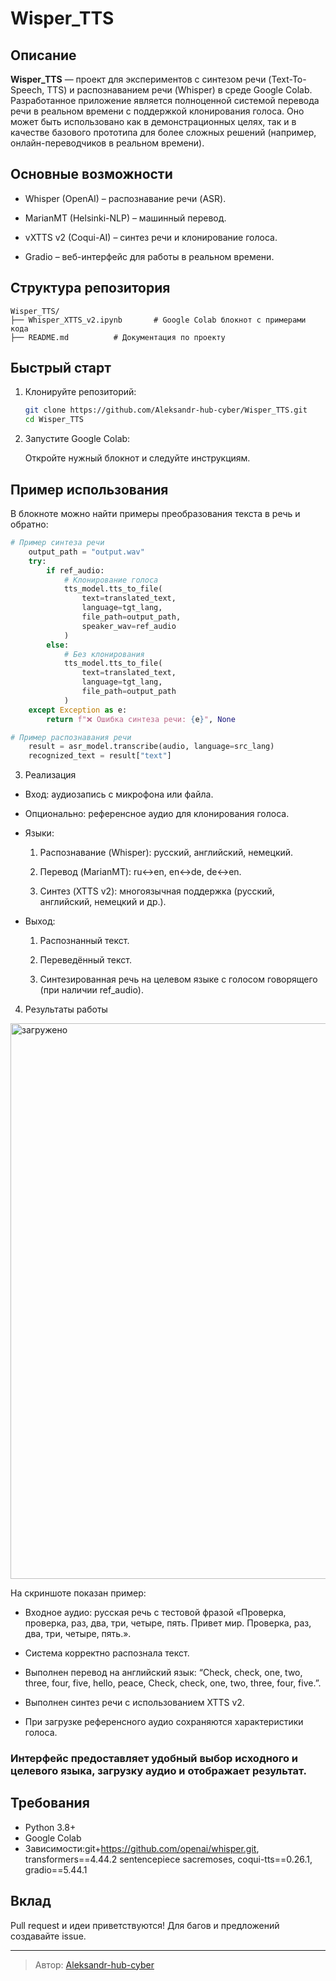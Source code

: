 # Wisper_TTS

## Описание

**Wisper_TTS** — проект для экспериментов с синтезом речи (Text-To-Speech, TTS) и распознаванием речи (Whisper) в среде Google Colab. Разработанное приложение является полноценной системой перевода речи в реальном времени с поддержкой клонирования голоса. Оно может быть использовано как в демонстрационных целях, так и в качестве базового прототипа для более сложных решений (например, онлайн-переводчиков в реальном времени).
## Основные возможности

* Whisper (OpenAI) – распознавание речи (ASR).

* MarianMT (Helsinki-NLP) – машинный перевод.

* vXTTS v2 (Coqui-AI) – синтез речи и клонирование голоса.

* Gradio – веб-интерфейс для работы в реальном времени.

## Структура репозитория

```
Wisper_TTS/
├── Whisper_XTTS_v2.ipynb       # Google Colab блокнот с примерами кода
├── README.md          # Документация по проекту
```

## Быстрый старт

1. Клонируйте репозиторий:
   ```bash
   git clone https://github.com/Aleksandr-hub-cyber/Wisper_TTS.git
   cd Wisper_TTS
   ```

2. Запустите Google Colab:
   
   Откройте нужный блокнот и следуйте инструкциям.

## Пример использования

В блокноте можно найти примеры преобразования текста в речь и обратно:

```python
# Пример синтеза речи
    output_path = "output.wav"
    try:
        if ref_audio:
            # Клонирование голоса
            tts_model.tts_to_file(
                text=translated_text,
                language=tgt_lang,
                file_path=output_path,
                speaker_wav=ref_audio
            )
        else:
            # Без клонирования
            tts_model.tts_to_file(
                text=translated_text,
                language=tgt_lang,
                file_path=output_path
            )
    except Exception as e:
        return f"❌ Ошибка синтеза речи: {e}", None

# Пример распознавания речи
    result = asr_model.transcribe(audio, language=src_lang)
    recognized_text = result["text"]
```

3. Реализация

* Вход:
аудиозапись с микрофона или файла.

* Опционально:
референсное аудио для клонирования голоса.

* Языки:
  1. Распознавание (Whisper): русский, английский, немецкий.

  2. Перевод (MarianMT): ru↔en, en↔de, de↔en.

  3. Синтез (XTTS v2): многоязычная поддержка (русский, английский, немецкий и др.).

* Выход:

  1. Распознанный текст.

  2. Переведённый текст.

  3. Синтезированная речь на целевом языке с голосом говорящего (при наличии ref_audio).

4. Результаты работы
<img width="1811" height="889" alt="загружено" src="https://github.com/user-attachments/assets/699ecb30-08ac-418a-92b3-f36df7381397" />


На скриншоте показан пример:

* Входное аудио: русская речь с тестовой фразой «Проверка, проверка, раз, два, три, четыре, пять. Привет мир. Проверка, раз, два, три, четыре, пять.».

* Система корректно распознала текст.

* Выполнен перевод на английский язык: “Check, check, one, two, three, four, five, hello, peace, Check, check, one, two, three, four, five.”.

* Выполнен синтез речи с использованием XTTS v2.

* При загрузке референсного аудио сохраняются характеристики голоса.

### Интерфейс предоставляет удобный выбор исходного и целевого языка, загрузку аудио и отображает результат.

## Требования

- Python 3.8+
- Google Colab
- Зависимости:git+https://github.com/openai/whisper.git, transformers==4.44.2 sentencepiece sacremoses, coqui-tts==0.26.1, gradio==5.44.1


## Вклад

Pull request и идеи приветствуются! Для багов и предложений создавайте issue.

---

> Автор: [Aleksandr-hub-cyber](https://github.com/Aleksandr-hub-cyber)
